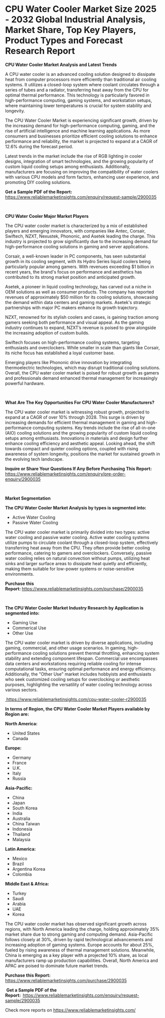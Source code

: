 <p><h1>CPU Water Cooler Market Size 2025 - 2032 Global Industrial Analysis, Market Share, Top Key Players, Product Types and Forecast Research Report</h1></p><p><strong>CPU Water Cooler Market Analysis and Latest Trends</strong></p>
<p><p>A CPU water cooler is an advanced cooling solution designed to dissipate heat from computer processors more efficiently than traditional air cooling systems. It utilizes a closed-loop system where coolant circulates through a series of tubes and a radiator, transferring heat away from the CPU for optimal thermal performance. This technology is particularly favored in high-performance computing, gaming systems, and workstation setups, where maintaining lower temperatures is crucial for system stability and longevity.</p><p>The CPU Water Cooler Market is experiencing significant growth, driven by the increasing demand for high-performance computing, gaming, and the rise of artificial intelligence and machine learning applications. As more consumers and businesses prioritize efficient cooling solutions to enhance performance and reliability, the market is projected to expand at a CAGR of 12.6% during the forecast period. </p><p>Latest trends in the market include the rise of RGB lighting in cooler designs, integration of smart technologies, and the growing popularity of custom liquid cooling setups among enthusiasts. Additionally, manufacturers are focusing on improving the compatibility of water coolers with various CPU models and form factors, enhancing user experience, and promoting DIY cooling solutions.</p></p>
<p><strong>Get a Sample PDF of the Report:&nbsp;</strong> <a href="https://www.reliablemarketinsights.com/enquiry/request-sample/2900035?utm_campaign=3535&utm_medium=2&utm_source=Github&utm_content=ia&utm_term=16032025&utm_id=cpu-water-cooler">https://www.reliablemarketinsights.com/enquiry/request-sample/2900035</a></p>
<p>&nbsp;</p>
<p><strong>CPU Water Cooler Major Market Players</strong></p>
<p><p>The CPU water cooler market is characterized by a mix of established players and emerging innovators, with companies like Antec, Corsair, Swiftech, NZXT, Nexustek, Phononic, and Asetek leading the charge. This industry is projected to grow significantly due to the increasing demand for high-performance cooling solutions in gaming and server applications.</p><p>Corsair, a well-known leader in PC components, has seen substantial growth in its cooling segment, with its Hydro Series liquid coolers being particularly popular among gamers. With revenues exceeding $1 billion in recent years, the brand's focus on performance and aesthetics has contributed to its strong market position and anticipated growth.</p><p>Asetek, a pioneer in liquid cooling technology, has carved out a niche in OEM solutions as well as consumer products. The company has reported revenues of approximately $50 million for its cooling solutions, showcasing the demand within data centers and gaming markets. Asetek's strategic partnerships with major PC makers enhance its growth trajectory.</p><p>NZXT, renowned for its stylish coolers and cases, is gaining traction among gamers seeking both performance and visual appeal. As the gaming industry continues to expand, NZXT’s revenue is poised to grow alongside the increasing adoption of custom builds.</p><p>Swiftech focuses on high-performance cooling systems, targeting enthusiasts and overclockers. While smaller in scale than giants like Corsair, its niche focus has established a loyal customer base.</p><p>Emerging players like Phononic drive innovation by integrating thermoelectric technologies, which may disrupt traditional cooling solutions. Overall, the CPU water cooler market is poised for robust growth as gamers and professionals demand enhanced thermal management for increasingly powerful hardware.</p></p>
<p>&nbsp;</p>
<p><strong>What Are The Key Opportunities For CPU Water Cooler Manufacturers?</strong></p>
<p><p>The CPU water cooler market is witnessing robust growth, projected to expand at a CAGR of over 10% through 2028. This surge is driven by increasing demands for efficient thermal management in gaming and high-performance computing systems. Key trends include the rise of all-in-one (AIO) cooling solutions and the growing popularity of custom liquid cooling setups among enthusiasts. Innovations in materials and design further enhance cooling efficiency and aesthetic appeal. Looking ahead, the shift towards compact and quieter cooling options, coupled with rising awareness of system longevity, positions the market for sustained growth in the evolving tech landscape.</p></p>
<p><strong>Inquire or Share Your Questions If Any Before Purchasing This Report:</strong> <a href="https://www.reliablemarketinsights.com/enquiry/pre-order-enquiry/2900035?utm_campaign=3535&utm_medium=2&utm_source=Github&utm_content=ia&utm_term=16032025&utm_id=cpu-water-cooler">https://www.reliablemarketinsights.com/enquiry/pre-order-enquiry/2900035</a></p>
<p>&nbsp;</p>
<p><strong>Market Segmentation</strong></p>
<p><strong>The CPU Water Cooler Market Analysis by types is segmented into:</strong></p>
<p><ul><li> Active Water Cooling</li><li>Passive Water Cooling </li></ul></p>
<p><p>The CPU water cooler market is primarily divided into two types: active water cooling and passive water cooling. Active water cooling systems utilize pumps to circulate coolant through a closed-loop system, effectively transferring heat away from the CPU. They often provide better cooling performance, catering to gamers and overclockers. Conversely, passive water cooling relies on natural convection without pumps, utilizing heat sinks and larger surface areas to dissipate heat quietly and efficiently, making them suitable for low-power systems or noise-sensitive environments.</p></p>
<p><strong>Purchase this Report:&nbsp;</strong><a href="https://www.reliablemarketinsights.com/purchase/2900035?utm_campaign=3535&utm_medium=2&utm_source=Github&utm_content=ia&utm_term=16032025&utm_id=cpu-water-cooler">https://www.reliablemarketinsights.com/purchase/2900035</a></p>
<p>&nbsp;</p>
<p><strong>The CPU Water Cooler Market Industry Research by Application is segmented into:</strong></p>
<p><ul><li> Gaming Use</li><li>Commerical Use</li><li>Other Use </li></ul></p>
<p><p>The CPU water cooler market is driven by diverse applications, including gaming, commercial, and other usage scenarios. In gaming, high-performance cooling solutions prevent thermal throttling, enhancing system stability and extending component lifespan. Commercial use encompasses data centers and workstations requiring reliable cooling for intense computational tasks, ensuring optimal performance and energy efficiency. Additionally, the "Other Use" market includes hobbyists and enthusiasts who seek customized cooling setups for overclocking or aesthetic purposes, highlighting the versatility of water cooling technology across various sectors.</p></p>
<p><a href="https://www.reliablemarketinsights.com/cpu-water-cooler-r2900035?utm_campaign=3535&utm_medium=2&utm_source=Github&utm_content=ia&utm_term=16032025&utm_id=cpu-water-cooler">&nbsp;https://www.reliablemarketinsights.com/cpu-water-cooler-r2900035</a></p>
<p><strong>In terms of Region, the CPU Water Cooler Market Players available by Region are:</strong></p>
<p>
    <p> <strong> North America: </strong>
        <ul>
            <li>United States</li>
            <li>Canada</li>
        </ul>
        </p> 
    <p> <strong> Europe: </strong>
        <ul>
            <li>Germany</li>
            <li>France</li>
            <li>U.K.</li>
            <li>Italy</li>
            <li>Russia</li>
        </ul>
        </p> 
    <p> <strong> Asia-Pacific: </strong>
        <ul>
            <li>China</li>
            <li>Japan</li>
            <li>South Korea</li>
            <li>India</li>
            <li>Australia</li>
            <li>China Taiwan</li>
            <li>Indonesia</li>
            <li>Thailand</li>
            <li>Malaysia</li>
        </ul>
        </p> 
    <p> <strong> Latin America: </strong>
        <ul>
            <li>Mexico</li>
            <li>Brazil</li>
            <li>Argentina Korea</li>
            <li>Colombia</li>
        </ul>
        </p> 
    <p> <strong> Middle East & Africa: </strong>
        <ul>
            <li>Turkey</li>
            <li>Saudi</li>
            <li>Arabia</li>
            <li>UAE</li>
            <li>Korea</li>
        </ul>
    </p>
    </p>
<p><p>The CPU water cooler market has observed significant growth across regions, with North America leading the charge, holding approximately 35% market share due to strong gaming and computing demand. Asia-Pacific follows closely at 30%, driven by rapid technological advancements and increasing adoption of gaming systems. Europe accounts for about 25%, fueled by rising awareness of thermal management solutions. Meanwhile, China is emerging as a key player with a projected 10% share, as local manufacturers ramp up production capabilities. Overall, North America and APAC are poised to dominate future market trends.</p></p>
<p><strong>Purchase this Report: </strong><a href="https://www.reliablemarketinsights.com/purchase/2900035?utm_campaign=3535&utm_medium=2&utm_source=Github&utm_content=ia&utm_term=16032025&utm_id=cpu-water-cooler">https://www.reliablemarketinsights.com/purchase/2900035</a></p>
<p>&nbsp;<strong>Get a Sample PDF of the Report:&nbsp;&nbsp;</strong><a href="https://www.reliablemarketinsights.com/enquiry/request-sample/2900035?utm_campaign=3535&utm_medium=2&utm_source=Github&utm_content=ia&utm_term=16032025&utm_id=cpu-water-cooler">https://www.reliablemarketinsights.com/enquiry/request-sample/2900035</a></p>
<p><strong></strong></p>
<p>Check more reports on <a href="https://www.reliablemarketinsights.com/?utm_campaign=3535&utm_medium=2&utm_source=Github&utm_content=ia&utm_term=16032025&utm_id=cpu-water-cooler">https://www.reliablemarketinsights.com/</a></p>